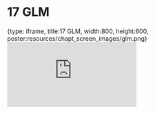# 17 GLM
 
{type: iframe, title:17 GLM, width:800, height:600, poster:resources/chapt_screen_images/glm.png}
![](https://b7m.github.io/Regression_Models/no_toc/glm.html)
 

 
